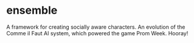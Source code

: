 # ensemble
A framework for creating socially aware characters. An evolution of the Comme il Faut AI system, which powered the game Prom Week. Hooray!
